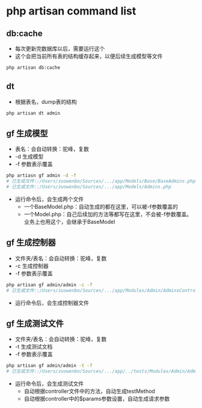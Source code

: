 # php artisan command list

## db:cache
- 每次更新完数据库以后，需要运行这个
- 这个会把当前所有表的结构缓存起来，以便后续生成模型等文件
```bash
php artisan db:cache
```
## dt
- 根据表名，dump表的结构
```bash
php artisan dt admin
```

## gf 生成模型
- 表名：会自动转换：驼峰，复数
- -d 生成模型
- -f 参数表示覆盖
```bash
php artiasn gf admin -d -f
# 已生成文件::/Users/zuowenbo/Sources/.../app/Models/Base/BaseAdmins.php
# 已生成文件::/Users/zuowenbo/Sources/.../app/Models/Admins.php
```
- 运行命令后，会生成两个文件
  - 一个BaseModel.php：自动生成的都在这里，可以被-f参数覆盖的
  - 一个Model.php：自己后续加的方法等都写在这里，不会被-f参数覆盖。业务上也用这个，会继承于BaseModel

## gf 生成控制器
- 文件夹/表名：会自动转换：驼峰，复数
- -c 生成控制器
- -f 参数表示覆盖
```bash
php artisan gf admin/admin -c -f
# 已生成文件::/Users/zuowenbo/Sources/.../app/Modules/Admin/AdminsController.php
```
- 运行命令后，会生成控制器文件

## gf 生成测试文件
- 文件夹/表名：会自动转换：驼峰，复数
- -t 生成测试文档
- -f 参数表示覆盖
```bash
php artisan gf admin/admin -t -f
# 已生成文件::/Users/zuowenbo/Sources/.../app/../tests/Modules/Admin/AdminsControllerTest.php
```
- 运行命令后，会生成测试文件
  - 自动根据controller文件中的方法，自动生成testMethod
  - 自动根据controller中的$params参数设置，自动生成请求参数